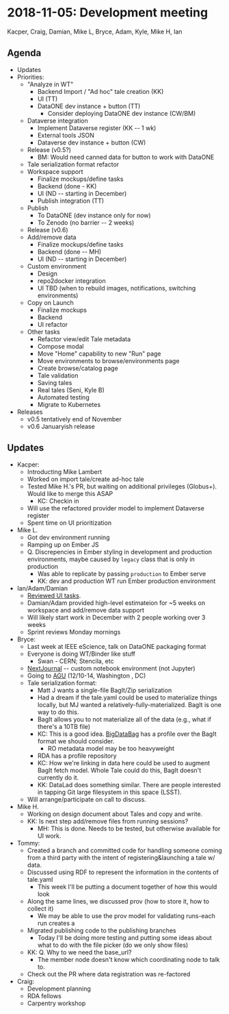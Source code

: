 2018-11-05: Development meeting
===============================
Kacper, Craig, Damian, Mike L, Bryce, Adam, Kyle, Mike H, Ian

Agenda
------
* Updates
* Priorities:
    * "Analyze in WT"
        * Backend Import / "Ad hoc" tale creation (KK)
        * UI (TT)
        * DataONE dev instance + button (TT)
            * Consider deploying DataONE dev instance (CW/BM)
    * Dataverse integration
        * Implement Dataverse register (KK -- 1 wk)
        * External tools JSON
        * Dataverse dev instance + button (CW)
    * Release (v0.5?)
        * BM: Would need canned data for button to work with DataONE
    * Tale serialization format refactor
    * Workspace support
        * Finalize mockups/define tasks
        * Backend (done - KK)
        * UI (ND -- starting in December)
        * Publish integration (TT)
    * Publish
        * To DataONE (dev instance only for now)
        * To Zenodo (no barrier -- 2 weeks)
    * Release (v0.6)
    * Add/remove data
        * Finalize mockups/define tasks
        * Backend (done -- MH)
        * UI (ND -- starting in December)
    * Custom environment
        * Design 
        * repo2docker integration
        * UI TBD (when to rebuild images, notifications, switching environments)
    * Copy on Launch
        * Finalize mockups
        * Backend 
        * UI refactor
    * Other tasks 
        * Refactor view/edit Tale metadata
        * Compose modal
        * Move "Home" capability to new "Run" page
        * Move environments to browse/environments page
        * Create browse/catalog page
        * Tale validation
        * Saving tales
        * Real tales (Seni, Kyle B)
        * Automated testing
        * Migrate to Kubernetes
* Releases
    * v0.5 tentatively end of November
    * v0.6 Januaryish release


Updates
-------
* Kacper:
    * Introducting Mike Lambert
    * Worked on import tale/create ad-hoc tale
    * Tested Mike H.'s PR, but waiting on additional privileges (Globus+). Would like to merge this ASAP
        * KC: Checkin in
    * Will use the refactored provider model to implement Dataverse register
    * Spent time on UI prioritization
* Mike L.
    * Got dev environment running
    * Ramping up on Ember JS
    * Q. Discrepencies in Ember styling in development and production environments, maybe caused by `legacy` class that is only in production
        * Was able to replicate by passing `production` to Ember serve
        * KK: dev and production WT run Ember production environment
* Ian/Adam/Damian
    * [Reviewed UI tasks](https://hackmd.io/K110Dil9Td6q0MRIuL3gWg). 
    * Damian/Adam provided high-level estimateion for ~5 weeks on workspace and add/remove data support
    * Will likely start work in December with 2 people working over 3 weeks
    * Sprint reviews Monday mornings
* Bryce:
    * Last week at IEEE eScience, talk on DataONE packaging format
    * Everyone is doing WT/Binder like stuff
        * Swan - CERN; Stencila, etc
    * [NextJournal](https://nextjournal.com) -- custom notebook environment (not Jupyter)
    * Going to [AGU](https://fallmeeting.agu.org/2018) (12/10-14, Washington , DC)
    * Tale serialization format:
        * Matt J wants a single-file BagIt/Zip serialization
        * Had a dream if the tale.yaml could be used to materialize things locally, but MJ wanted a relatively-fully-materialized.  BagIt is one way to do this.
        * BagIt allows you to not materialize all of the data (e.g., what if there's a 10TB file)
        * KC: This is a good idea. [BigDataBag](http://bd2k.ini.usc.edu/tools/bdbag/) has a profile over the BagIt format we should consider.
            * RO metadata model may be too heavyweight 
        * RDA has a profile repository
        * KC: How we're linking in data here could be used to augment BagIt fetch model.  Whole Tale could do this, BagIt doesn't currently do it.
        * KK: DataLad does something similar. There are people interested in tapping Git large filesystem in this space (LSST).
    * Will arrange/participate on call to discuss.
* Mike H.
    * Working on design document about Tales and copy and write. 
    * KK: Is next step add/remove files from running sessions?
        * MH: This is done.  Needs to be tested, but otherwise available for UI work.
* Tommy:
    * Created a branch and committed code for handling someone coming from a third party with the intent of registering&launching a tale w/ data.
    * Discussed using RDF to represent the information in the contents of tale.yaml
        * This week I'll be putting a document together of how this would look
    * Along the same lines, we discussed prov (how to store it, how to collect it)
        * We may be able to use the prov model for validating runs-each run creates a 
    * Migrated publishing code to the publishing branches
        * Today I'll be doing more testing and putting some ideas about what to do with the file picker (do we only show files)
    * KK: Q. Why to we need the base_url?
        * The member node doesn't know which coordinating node to talk to. 
    * Check out the PR where data registration was re-factored
* Craig:
    * Development planning
    * RDA fellows
    * Carpentry workshop



